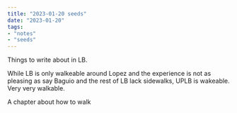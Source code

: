 ```yaml
---
title: "2023-01-20 seeds"
date: "2023-01-20"
tags:
- "notes"
- "seeds"
---
```


Things to write about in LB.

While LB is only walkeable around Lopez and the experience is not as pleasing as say Baguio and the rest of LB lack sidewalks, UPLB is wakeable. Very very walkable.

A chapter about how to walk